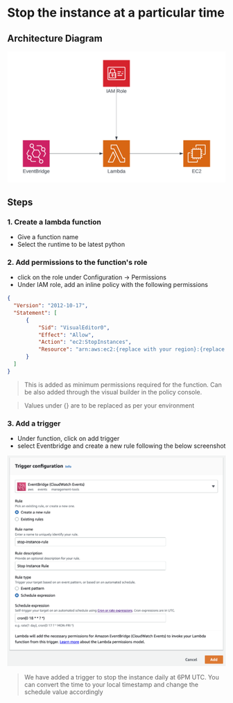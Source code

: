 # Stop the instance at a particular time

## Architecture Diagram

<img title="Architecture Diagram" alt="Architecture Diagram" src="./assets/Architecture%20Diagram.png">

## Steps

###  1. Create a lambda function
  - Give a function name
  - Select the runtime to be latest python

### 2. Add permissions to the function's role
  - click on the role under Configuration -> Permissions
  - Under IAM role, add an inline policy with the following permissions
  ```json
{
    "Version": "2012-10-17",
    "Statement": [
        {
            "Sid": "VisualEditor0",
            "Effect": "Allow",
            "Action": "ec2:StopInstances",
            "Resource": "arn:aws:ec2:{replace with your region}:{replace with your account id}:instance/{replace with your instance id}"
        }
    ]
}
```

> This is added as minimum permissions required for the function. Can be also added through the visual builder in the policy console.

> Values under {} are to be replaced as per your environment

### 3. Add a trigger
- Under function, click on add trigger
- select Eventbridge and create a new rule following the below screenshot

<img title="Trigger Configuration" alt="Trigger Configuration" src="./assets/Trigger%20Configuration.png">

> We have added a trigger to stop the instance daily at 6PM UTC. You can convert the time to your local timestamp and change the schedule value accordingly



